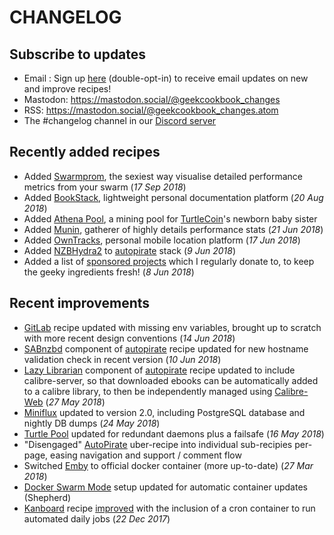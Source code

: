 # CHANGELOG

## Subscribe to updates

* Email : Sign up [here](http://eepurl.com/dfx95n) (double-opt-in) to receive email updates on new and improve recipes!
* Mastodon: https://mastodon.social/@geekcookbook_changes
* RSS: https://mastodon.social/@geekcookbook_changes.atom
* The #changelog channel in our [Discord server](http://chat.funkypenguin.co.nz)

## Recently added recipes

* Added [Swarmprom](/recipies/swarmprom/), the sexiest way visualise detailed performance metrics from your swarm (_17 Sep 2018_)
* Added [BookStack](/recipies/bookstack/), lightweight personal documentation platform (_20 Aug 2018_)
* Added [Athena Pool](/recipies/cryptonote-mining-pool/athena/), a mining pool for [TurtleCoin](http://turtlecoin.lol)'s newborn baby sister
* Added [Munin](/recipies/munin/), gatherer of highly details performance stats (_21 Jun 2018_)
* Added [OwnTracks](/recipies/owntracks/), personal mobile location platform (_17 Jun 2018_)
* Added [NZBHydra2](/recipies/autopirate/nzbhydra2/) to [autopirate](/recipies/autopirate/start/) stack (_9 Jun 2018_)
* Added a list of [sponsored projects](sponsored-projects/) which I regularly donate to, to keep the geeky ingredients fresh! (_8 Jun 2018_)


## Recent improvements

* [GitLab](/recipies/gitlab/) recipe updated with missing env variables, brought up to scratch with more recent design conventions (_14 Jun 2018_)
* [SABnzbd](/recipies/autopirate/sabnzbd/) component of [autopirate](/recipies/autopirate/start/) recipe updated for new hostname validation check in recent version (_10 Jun 2018_)
* [Lazy Librarian](/recipies/autopirate/lazylibrarian/) component of [autopirate](/recipies/autopirate/start/) recipe updated to include calibre-server, so that downloaded ebooks can be automatically added to a calibre library, to then be independently managed using [Calibre-Web](/recipies/calibre-web/) (_27 May 2018_)
* [Miniflux](/recipies/miniflux/) updated to version 2.0, including PostgreSQL database and nightly DB dumps (_24 May 2018_)
* [Turtle Pool](/recipies/turtle-pool/) updated for redundant daemons plus a failsafe (_16 May 2018_)
* "Disengaged" [AutoPirate](/recipies/autopirate/) uber-recipe into individual sub-recipies per-page, easing navigation and support / comment flow
* Switched [Emby](/recipies/emby/) to official docker container (more up-to-date) (_27 Mar 2018_)
* [Docker Swarm Mode](/ha-docker-swarm/docker-swarm-mode/#setup-automatic-updates) setup updated for automatic container updates (Shepherd)
* [Kanboard](/recipies/kanboard/) recipe [improved](https://github.com/funkypenguin/geek-cookbook/commit/8597bcc6319b571c8138cd1b615e8c512e5f5bd5) with the inclusion of a cron container to run automated daily jobs (_22 Dec 2017_)
